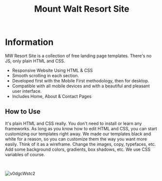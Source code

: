 <h1 align="center">Mount Walt Resort Site</h1>

<br/>

# Information

MW Resort Site is a collection of free landing page templates. There's no JS, only plain HTML and CSS.
- Responsive Website Using HTML & CSS
- Smooth scrolling in each section.
- Developed first with the Mobile First methodology, then for desktop.
- Compatible with all mobile devices and with a beautiful and pleasant user interface.
- Includes Home, About & Contact Pages

## How to Use

It's plain HTML and CSS really. You don't need to install or learn any frameworks. As long as you know how to edit HTML and CSS, you can start customizing our templates right away. We made our templates black and white for a reason, so you can customize them the way you want more easily. Think of it as a wireframe. Change the images, copy, typefaces, etc. Add some background colors, gradients, box shadows, etc. We use CSS variables of course.

<br/>

![v0dgcWstc2](https://user-images.githubusercontent.com/109097651/178756780-b2eeaf8c-5a76-4963-8df2-e82af3a7fac3.gif)
